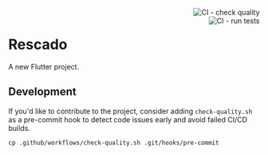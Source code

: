 <a href="https://github.com/Rescado/rescado-app/actions/workflows/check-quality.yml"><img alt="CI - check quality" align="right" src="https://github.com/Rescado/rescado-app/actions/workflows/check-quality.yml/badge.svg"></a>
<br>
<a href="https://github.com/Rescado/rescado-app/actions/workflows/run-tests.yml"><img alt="CI - run tests" align="right" src="https://github.com/Rescado/rescado-app/actions/workflows/run-tests.yml/badge.svg"></a>
# Rescado

A new Flutter project.

## Development

If you'd like to contribute to the project, consider adding `check-quality.sh` as a pre-commit hook to detect code issues early and avoid failed CI/CD builds.

```shell
cp .github/workflows/check-quality.sh .git/hooks/pre-commit
```
